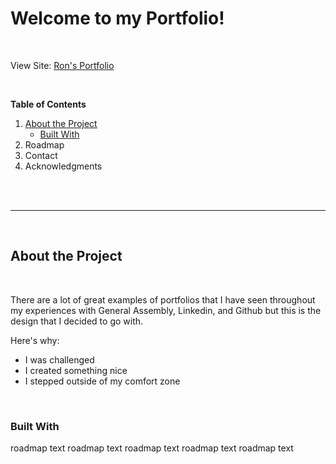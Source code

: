# Welcome to my Portfolio!

<br>

View Site:  [Ron's Portfolio](https://ronbp95.github.io/port3.0/index.html)

<br>

**Table of Contents**

1. <a href="#about"> About the Project </a>
    - <a href="#built"> Built With</a>
2. <a> Roadmap </a>
3. <a> Contact </a>
4. <a> Acknowledgments </a>

<br>
<br>

---

<div id="about"></div>


<br>

## **About the Project**

<br>

There are a lot of great examples of portfolios that I have seen throughout my experiences with General Assembly, Linkedin, and Github but this is the design that I decided to go with.

Here's why:

- I was challenged
- I created something nice
- I stepped outside of my comfort zone

<br>

<div id="built"> </div>

### Built With

<div id="roadmap"> </div>

roadmap text
roadmap text
roadmap text
roadmap text
roadmap text




